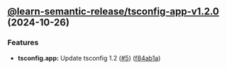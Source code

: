 ## [@learn-semantic-release/tsconfig-app-v1.2.0](https://github.com/wakamsha/learn-semantic-release/compare/@learn-semantic-release/tsconfig-app-v1.1.0...@learn-semantic-release/tsconfig-app-v1.2.0) (2024-10-26)

### Features

* **tsconfig.app:** Update tsconfig 1.2 ([#5](https://github.com/wakamsha/learn-semantic-release/issues/5)) ([f84ab1a](https://github.com/wakamsha/learn-semantic-release/commit/f84ab1ab9219c81e1f7f7d6065cbe5435b0826b1))
